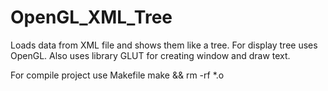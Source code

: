 # OpenGL_XML_Tree
Loads data from XML file and shows them like a tree.
For display tree uses OpenGL. Also uses library GLUT for creating window and draw text.

For compile project use Makefile
make && rm -rf *.o

